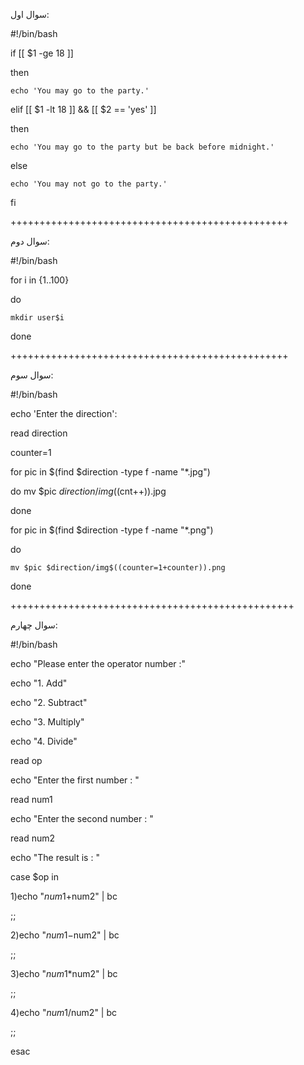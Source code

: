 سوال اول:

#!/bin/bash

if [[ $1 -ge 18 ]]

then

    echo 'You may go to the party.'

elif [[ $1 -lt 18 ]] && [[ $2  == 'yes' ]]

then

    echo 'You may go to the party but be back before midnight.'


else

    echo 'You may not go to the party.'
    
fi

++++++++++++++++++++++++++++++++++++++++++++++++


سوال دوم:

#!/bin/bash

for i in {1..100}

do

    mkdir user$i
    
done

++++++++++++++++++++++++++++++++++++++++++++++++


سوال سوم:

#!/bin/bash

echo 'Enter the direction':

read direction

counter=1

for pic in $(find $direction -type f -name "*.jpg")

do
    mv $pic $direction/img$((cnt++)).jpg
    
done

for pic in $(find $direction -type f -name "*.png")

do

    mv $pic $direction/img$((counter=1+counter)).png
    
done

+++++++++++++++++++++++++++++++++++++++++++++++++

سوال چهارم:

#!/bin/bash

echo "Please enter the operator number :"

echo "1. Add"

echo "2. Subtract"

echo "3. Multiply"

echo "4. Divide"

read op

echo "Enter the first number : "

read num1

echo "Enter the second number : "

read num2

echo "The result is : "

case $op in

  1)echo "$num1+$num2" | bc 
  
  ;; 
  
  2)echo "$num1-$num2" | bc 
  
  ;; 
  
  3)echo "$num1*$num2" | bc
  
  ;; 
  
  4)echo "$num1/$num2" | bc
  
  ;; 
  
esac
